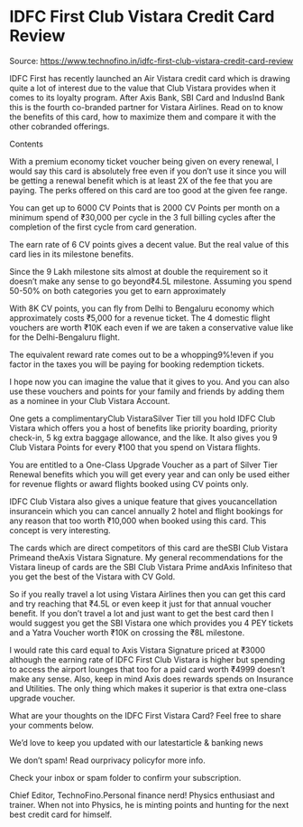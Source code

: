 # IDFC First Club Vistara Credit Card Review

Source: https://www.technofino.in/idfc-first-club-vistara-credit-card-review

IDFC First has recently launched an Air Vistara credit card which is drawing quite a lot of interest due to the value that Club Vistara provides when it comes to its loyalty program. After Axis Bank, SBI Card and IndusInd Bank this is the fourth co-branded partner for Vistara Airlines. Read on to know the benefits of this card, how to maximize them and compare it with the other cobranded offerings.

Contents

With a premium economy ticket voucher being given on every renewal, I would say this card is absolutely free even if you don’t use it since you will be getting a renewal benefit which is at least 2X of the fee that you are paying. The perks offered on this card are too good at the given fee range.

You can get up to 6000 CV Points that is 2000 CV Points per month on a minimum spend of ₹30,000 per cycle in the 3 full billing cycles after the completion of the first cycle from card generation.

The earn rate of 6 CV points gives a decent value. But the real value of this card lies in its milestone benefits.

Since the 9 Lakh milestone sits almost at double the requirement so it doesn’t make any sense to go beyond₹4.5L milestone. Assuming you spend 50-50% on both categories you get to earn approximately

With 8K CV points, you can fly from Delhi to Bengaluru economy which approximately costs ₹5,000 for a revenue ticket. The 4 domestic flight vouchers are worth ₹10K each even if we are taken a conservative value like for the Delhi-Bengaluru flight.

The equivalent reward rate comes out to be a whopping9%!even if you factor in the taxes you will be paying for booking redemption tickets.

I hope now you can imagine the value that it gives to you. And you can also use these vouchers and points for your family and friends by adding them as a nominee in your Club Vistara Account.

One gets a complimentaryClub VistaraSilver Tier till you hold IDFC Club Vistara which offers you a host of benefits like priority boarding, priority check-in, 5 kg extra baggage allowance, and the like. It also gives you 9 Club Vistara Points for every ₹100 that you spend on Vistara flights.

You are entitled to a One-Class Upgrade Voucher as a part of Silver Tier Renewal benefits which you will get every year and can only be used either for revenue flights or award flights booked using CV points only.

IDFC Club Vistara also gives a unique feature that gives youcancellation insurancein which you can cancel annually 2 hotel and flight bookings for any reason that too worth ₹10,000 when booked using this card. This concept is very interesting.

The cards which are direct competitors of this card are theSBI Club Vistara Primeand theAxis Vistara Signature. My general recommendations for the Vistara lineup of cards are the SBI Club Vistara Prime andAxis Infiniteso that you get the best of the Vistara with CV Gold.

So if you really travel a lot using Vistara Airlines then you can get this card and try reaching that ₹4.5L or even keep it just for that annual voucher benefit. If you don’t travel a lot and just want to get the best card then I would suggest you get the SBI Vistara one which provides you 4 PEY tickets and a Yatra Voucher worth ₹10K on crossing the ₹8L milestone.

I would rate this card equal to Axis Vistara Signature priced at ₹3000 although the earning rate of IDFC First Club Vistara is higher but spending to access the airport lounges that too for a paid card worth ₹4999 doesn’t make any sense. Also, keep in mind Axis does rewards spends on Insurance and Utilities. The only thing which makes it superior is that extra one-class upgrade voucher.

What are your thoughts on the IDFC First Vistara Card? Feel free to share your comments below.

We’d love to keep you updated with our latestarticle & banking news

We don’t spam! Read ourprivacy policyfor more info.

Check your inbox or spam folder to confirm your subscription.

Chief Editor, TechnoFino.Personal finance nerd! Physics enthusiast and trainer. When not into Physics, he is minting points and hunting for the next best credit card for himself.